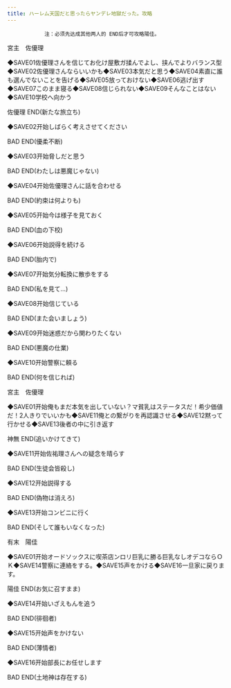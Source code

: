 ```yaml
---
title: ハーレム天国だと思ったらヤンデレ地獄だった。攻略
---
```


                注：必须先达成其他两人的 END后才可攻略陽佳。

宮主　佐優理

◆SAVE01佐優理さんを信じてお化け屋敷ガ揉んでよし、挟んでよりバランス型◆SAVE02佐優理さんならいいかも◆SAVE03本気だと思う◆SAVE04素直に誰も選んでないことを告げる◆SAVE05放っておけない◆SAVE06逃げ出す◆SAVE07このまま寝る◆SAVE08信じられない◆SAVE09そんなことはない◆SAVE10学校へ向かう

佐優理 END(新たな旅立ち)

◆SAVE02开始しばらく考えさせてください

BAD END(優柔不断)

◆SAVE03开始脅しだと思う

BAD END(わたしは悪魔じゃない)

◆SAVE04开始佐優理さんに話を合わせる

BAD END(約束は何よりも)

◆SAVE05开始今は様子を見ておく

BAD END(血の下校)

◆SAVE06开始説得を続ける

BAD END(胎内で)

◆SAVE07开始気分転換に散歩をする

BAD END(私を見て…)

◆SAVE08开始信じている

BAD END(また会いましょう)

◆SAVE09开始迷惑だから関わりたくない

BAD END(悪魔の仕業)

◆SAVE10开始警察に頼る

BAD END(何を信じれば)

宮主　佐優理

◆SAVE01开始俺もまだ本気を出していない？マ貧乳はステータスだ！希少価値だ！2人きりでいいかも◆SAVE11俺との繋がりを再認識させる◆SAVE12黙って行かせる◆SAVE13後者の中に引き返す

神無 END(追いかけてきて)

◆SAVE11开始佐祐理さんへの疑念を晴らす

BAD END(生徒会皆殺し)

◆SAVE12开始説得する

BAD END(偽物は消えろ)

◆SAVE13开始コンビニに行く

BAD END(そして誰もいなくなった)

有末　陽佳

◆SAVE01开始オードソックスに喫茶店ンロリ巨乳に勝る巨乳なしオデコならＯＫ◆SAVE14警察に連絡をする。◆SAVE15声をかける◆SAVE16一旦家に戻ります。

陽佳 END(お気に召すまま)

◆SAVE14开始いざえもんを追う

BAD END(徘徊者)

◆SAVE15开始声をかけない

BAD END(薄情者)

◆SAVE16开始部長にお任せします

BAD END(土地神は存在する)
              
